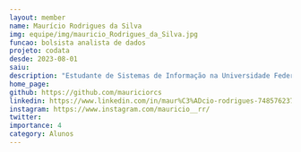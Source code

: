 ```yaml
---
layout: member
name: Maurício Rodrigues da Silva
img: equipe/img/mauricio_Rodrigues_da_Silva.jpg
funcao: bolsista analista de dados
projeto: codata
desde: 2023-08-01
saiu: 
description: "Estudante de Sistemas de Informação na Universidade Federal da Paraíba (UFPB) - Campus IV, em Rio Tinto-PB, apaixonado em encontrar soluções, atualmente faço parte do projeto AYTY em parceria com a CODATA participando do time de Análise de Dados."
home_page: 
github: https://github.com/mauriciorcs
linkedin: https://www.linkedin.com/in/maur%C3%ADcio-rodrigues-748576237/
instagram: https://www.instagram.com/mauricio__rr/
twitter: 
importance: 4
category: Alunos
---
```

